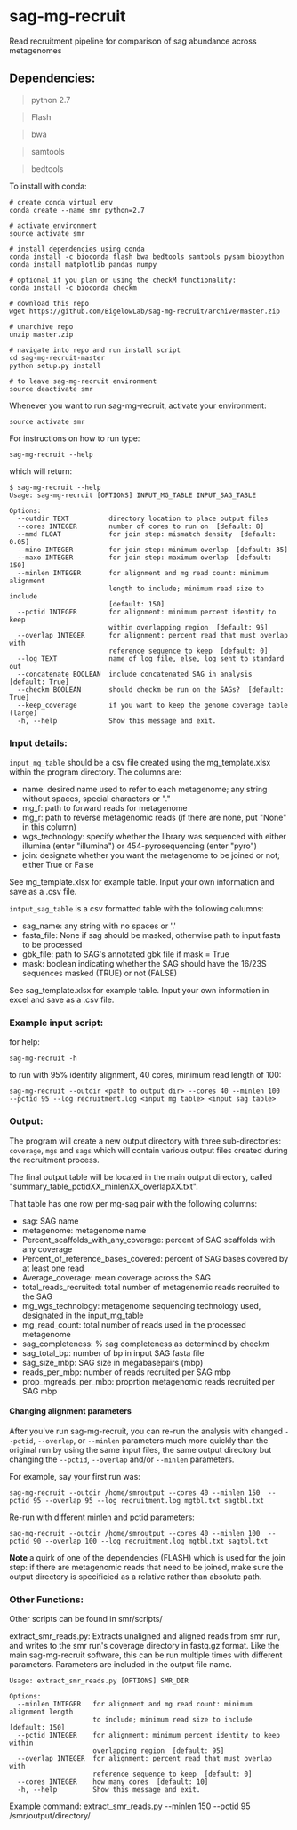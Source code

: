 # sag-mg-recruit
Read recruitment pipeline for comparison of sag abundance across metagenomes

## Dependencies:
> python 2.7

> Flash

> bwa

> samtools

> bedtools

To install with conda:
```
# create conda virtual env
conda create --name smr python=2.7

# activate environment
source activate smr

# install dependencies using conda
conda install -c bioconda flash bwa bedtools samtools pysam biopython
conda install matplotlib pandas numpy

# optional if you plan on using the checkM functionality:
conda install -c bioconda checkm

# download this repo
wget https://github.com/BigelowLab/sag-mg-recruit/archive/master.zip

# unarchive repo
unzip master.zip

# navigate into repo and run install script
cd sag-mg-recruit-master
python setup.py install

# to leave sag-mg-recruit environment
source deactivate smr
```

Whenever you want to run sag-mg-recruit, activate your environment:
```
source activate smr
```

For instructions on how to run type:

```
sag-mg-recruit --help
```

which will return:

```
$ sag-mg-recruit --help
Usage: sag-mg-recruit [OPTIONS] INPUT_MG_TABLE INPUT_SAG_TABLE

Options:
  --outdir TEXT          directory location to place output files
  --cores INTEGER        number of cores to run on  [default: 8]
  --mmd FLOAT            for join step: mismatch density  [default: 0.05]
  --mino INTEGER         for join step: minimum overlap  [default: 35]
  --maxo INTEGER         for join step: maximum overlap  [default: 150]
  --minlen INTEGER       for alignment and mg read count: minimum alignment
                         length to include; minimum read size to include
                         [default: 150]
  --pctid INTEGER        for alignment: minimum percent identity to keep
                         within overlapping region  [default: 95]
  --overlap INTEGER      for alignment: percent read that must overlap with
                         reference sequence to keep  [default: 0]
  --log TEXT             name of log file, else, log sent to standard out
  --concatenate BOOLEAN  include concatenated SAG in analysis  [default: True]
  --checkm BOOLEAN       should checkm be run on the SAGs?  [default: True]
  --keep_coverage        if you want to keep the genome coverage table (large)
  -h, --help             Show this message and exit.
```

### Input details:

```input_mg_table``` should be a csv file created using the mg_template.xlsx within the program directory.  The columns are:
- name: desired name used to refer to each metagenome; any string without spaces, special characters or "."
- mg_f: path to forward reads for metagenome
- mg_r: path to reverse metagenomic reads (if there are none, put "None" in this column)
- wgs_technology: specify whether the library was sequenced with either illumina (enter "illumina") or 454-pyrosequencing (enter "pyro")
- join: designate whether you want the metagenome to be joined or not; either True or False

See mg_template.xlsx for example table.  Input your own information and save as a .csv file.

```intput_sag_table``` is a csv formatted table with the following columns:
- sag_name: any string with no spaces or '.'
- fasta_file: None if sag should be masked, otherwise path to input fasta to be processed
- gbk_file: path to SAG's annotated gbk file if mask = True
- mask: boolean indicating whether the SAG should have the 16/23S sequences masked (TRUE) or not (FALSE)

See sag_template.xlsx for example table.  Input your own information in excel and save as a .csv file.

### Example input script:
for help:

```sag-mg-recruit -h```

to run with 95% identity alignment, 40 cores, minimum read length of 100:

```
sag-mg-recruit --outdir <path to output dir> --cores 40 --minlen 100  --pctid 95 --log recruitment.log <input mg table> <input sag table>
```



### Output:

The program will create a new output directory with three sub-directories:
```coverage```, ```mgs``` and ```sags``` which will contain various output files created during the recruitment process.  

The final output table will be located in the main output directory, called "summary_table_pctidXX_minlenXX_overlapXX.txt".

That table has one row per mg-sag pair with the following columns:
- sag: SAG name
- metagenome: metagenome name
- Percent_scaffolds_with_any_coverage: percent of SAG scaffolds with any coverage
- Percent_of_reference_bases_covered: percent of SAG bases covered by at least one read
- Average_coverage: mean coverage across the SAG
- total_reads_recruited: total number of metagenomic reads recruited to the SAG
- mg_wgs_technology: metagenome sequencing technology used, designated in the input_mg_table
- mg_read_count: total number of reads used in the processed metagenome
- sag_completeness: % sag completeness as determined by checkm
- sag_total_bp: number of bp in input SAG fasta file
- sag_size_mbp: SAG size in megabasepairs (mbp)
- reads_per_mbp: number of reads recruited per SAG mbp
- prop_mgreads_per_mbp: proprtion metagenomic reads recruited per SAG mbp


#### Changing alignment parameters

After you've run sag-mg-recruit, you can re-run the analysis with changed ```--pctid```, ```--overlap```, or ```--minlen``` parameters much more quickly than the original run by using the same input files, the same output directory but changing the ```--pctid```, ```--overlap``` and/or ```--minlen``` parameters.

For example, say your first run was:

```
sag-mg-recruit --outdir /home/smroutput --cores 40 --minlen 150  --pctid 95 --overlap 95 --log recruitment.log mgtbl.txt sagtbl.txt
```

Re-run with different minlen and pctid parameters:
```
sag-mg-recruit --outdir /home/smroutput --cores 40 --minlen 100  --pctid 90 --overlap 100 --log recruitment.log mgtbl.txt sagtbl.txt
```

**Note** a quirk of one of the dependencies (FLASH) which is used for the join step: if there are metagenomic reads that need to be joined, make sure the output directory is specificied as a relative rather than absolute path.


### Other Functions:

Other scripts can be found in smr/scripts/

extract_smr_reads.py:
Extracts unaligned and aligned reads from smr run, and writes to the smr run's coverage directory in fastq.gz format.  Like the main sag-mg-recruit software, this can be run multiple times with different parameters.  Parameters are included in the output file name.

```
Usage: extract_smr_reads.py [OPTIONS] SMR_DIR

Options:
  --minlen INTEGER   for alignment and mg read count: minimum alignment length
                     to include; minimum read size to include  [default: 150]
  --pctid INTEGER    for alignment: minimum percent identity to keep within
                     overlapping region  [default: 95]
  --overlap INTEGER  for alignment: percent read that must overlap with
                     reference sequence to keep  [default: 0]
  --cores INTEGER    how many cores  [default: 10]
  -h, --help         Show this message and exit.
```

Example command:
extract_smr_reads.py  --minlen 150 --pctid 95 /smr/output/directory/
